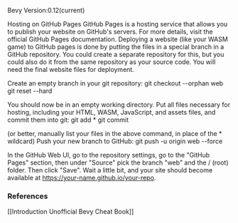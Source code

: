 Bevy Version:0.12(current)


Hosting on GitHub Pages
GitHub Pages is a hosting service that allows you to publish your website
on GitHub's servers.
For more details, visit the official GitHub Pages
documentation.
Deploying a website (like your WASM game) to GitHub pages is done by
putting the files in a special branch in a GitHub repository. You could
create a separate repository for this, but you could also do it from the
same repository as your source code.
You will need the final website files for deployment.

Create an empty branch in your git repository:
git checkout --orphan web
git reset --hard

You should now be in an empty working directory.
Put all files necessary for hosting, including your HTML, WASM, JavaScript,
and assets files, and commit them into git:
git add *
git commit

(or better, manually list your files in the above command, in place of the * wildcard)
Push your new branch to GitHub:
git push -u origin web --force

In the GitHub Web UI, go to the repository settings, go to the "GitHub Pages"
section, then under "Source" pick the branch "web" and the / (root) folder.
Then click "Save".
Wait a little bit, and your site should become available at
https://your-name.github.io/your-repo.

### References
[[Introduction  Unofficial Bevy Cheat Book]] 